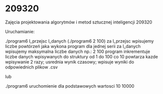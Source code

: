 # 209320
Zajęcia projektowania algorytmów i metod sztucznej inteligencji 209320

Uruchamianie:

./program6 l_przejsc l_danych (./program6 2 100)
za l_przejsc wpisujemy liczbe powtórzeń jaka wykona program dla jednej serii
za l_danych wpisujemy maksymalna liczbe danych
np.: 2 100    program inkrementuje liczbe danych wpisywanych do struktury od 1 do 100 co 10 powtarza kazde wpisywanie 2 razy;
usrednia wynik czasowy; wpisuje wyniki do odpowiednich plikow .csv

lub 
	
./program6
uruchomienie dla podstawowych wartosci 10 10000
